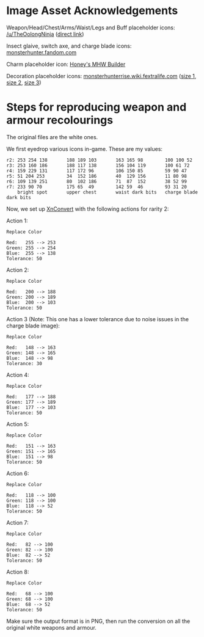 # Image Asset Acknowledgements

Weapon/Head/Chest/Arms/Waist/Legs and Buff placeholder icons: [/u/TheOolongNinja](https://www.reddit.com/r/MonsterHunter/comments/2thxoz/here_i_compiled_a_set_of_higher_resolution_icons/) ([direct link](http://www.mediafire.com/file/12ksq7kxc01oogd/Monster_Hunter_Vector_Icons.zip/file))

Insect glaive, switch axe, and charge blade icons: [monsterhunter.fandom.com](https://monsterhunter.fandom.com/wiki/Monster_Hunter_Wiki)

Charm placeholder icon: [Honey's MHW Builder](https://honeyhunterworld.com/mhwbi/)

Decoration placeholder icons: [monsterhunterrise.wiki.fextralife.com](https://monsterhunterrise.wiki.fextralife.com/Monster+Hunter+Rise+Wiki) ([size 1](https://monsterhunterrise.wiki.fextralife.com/file/Monster-Hunter-Rise/gem_level_1_icon_monster_hunter_rise_wiki_guide_24px.png), [size 2](https://monsterhunterrise.wiki.fextralife.com/file/Monster-Hunter-Rise/gem_level_2_icon_monster_hunter_rise_wiki_guide_24px.png), [size 3](https://monsterhunterrise.wiki.fextralife.com/file/Monster-Hunter-Rise/gem_level_3_icon_monster_hunter_rise_wiki_guide_24px.png))

# Steps for reproducing weapon and armour recolourings

The original files are the white ones.

We first eyedrop various icons in-game. These are my values:

```
r2: 253 254 138       188 189 103       163 165 98        100 100 52
r3: 253 160 186       188 117 138       156 104 119       100 61 72
r4: 159 229 131       117 172 96        106 150 85        59 90 47
r5: 51 204 253        34  152 186       40  129 156       11 80 98
r6: 109 139 251       80  102 186       71  87  152       38 52 99
r7: 233 90 70         175 65  49        142 59  46        93 31 20
    bright spot       upper chest       waist dark bits   charge blade dark bits
```

Now, we set up [XnConvert](https://www.xnview.com/en/xnconvert/) with the following actions for rarity 2:

Action 1:
```
Replace Color

Red:   255 --> 253
Green: 255 --> 254
Blue:  255 --> 138
Tolerance: 50
```

Action 2:
```
Replace Color

Red:   200 --> 188
Green: 200 --> 189
Blue:  200 --> 103
Tolerance: 50
```

Action 3 (Note: This one has a lower tolerance due to noise issues in the charge blade image):
```
Replace Color

Red:   148 --> 163
Green: 148 --> 165
Blue:  148 --> 98
Tolerance: 30
```

Action 4:
```
Replace Color

Red:   177 --> 188
Green: 177 --> 189
Blue:  177 --> 103
Tolerance: 50
```

Action 5:
```
Replace Color

Red:   151 --> 163
Green: 151 --> 165
Blue:  151 --> 98
Tolerance: 50
```

Action 6:
```
Replace Color

Red:   118 --> 100
Green: 118 --> 100
Blue:  118 --> 52
Tolerance: 50
```

Action 7:
```
Replace Color

Red:   82 --> 100
Green: 82 --> 100
Blue:  82 --> 52
Tolerance: 50
```

Action 8:
```
Replace Color

Red:   68 --> 100
Green: 68 --> 100
Blue:  68 --> 52
Tolerance: 50
```

Make sure the output format is in PNG, then run the conversion on all the original white weapons and armour.
